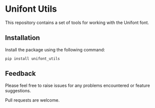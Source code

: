 # Unifont Utils

This repository contains a set of tools for working with the Unifont font.

## Installation

Install the package using the following command:

``` shell
pip install unifont_utils
```

## Feedback

Please feel free to raise issues for any problems encountered or feature suggestions.

Pull requests are welcome.